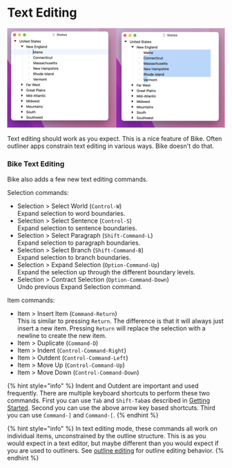 # Text Editing

![Text Editing](../.gitbook/assets/text-selection.png)

Text editing should work as you expect. This is a nice feature of Bike. Often outliner apps constrain text editing in various ways. Bike doesn't do that.

### Bike Text Editing

Bike also adds a few new text editing commands.

Selection commands:

* Selection > Select World (`Control-W`)\
  Expand selection to word boundaries.
* Selection > Select Sentence (`Control-S`)\
  Expand selection to sentence boundaries.
* Selection > Select Paragraph (`Shift-Command-L`)\
  Expand selection to paragraph boundaries.
* Selection > Select Branch (`Shift-Command-B`)\
  Expand selection to branch boundaries.
* Selection > Expand Selection (`Option-Command-Up`)\
  Expand the selection up through the different boundary levels.
* Selection > Contract Selection (`Option-Command-Down`)\
  Undo previous Expand Selection command.

Item commands:

* Item > Insert Item (`Command-Return`)\
  This is similar to pressing `Return`. The difference is that it will always just insert a new item. Pressing `Return` will replace the selection with a newline to create the new item.
* Item > Duplicate (`Command-D`)
* Item > Indent (`Control-Command-Right`)
* Item > Outdent (`Control-Command-Left`)
* Item > Move Up (`Control-Command-Up`)
* Item > Move Down (`Control-Command-Down`)

{% hint style="info" %}
Indent and Outdent are important and used frequently. There are multiple keyboard shortcuts to perform these two commands. First you can use `Tab` and `Shift-Tab`as described in [Getting Started](../getting-started.md). Second you can use the above arrow key based shortcuts. Third you can use `Command-]` and `Command-[`.
{% endhint %}

{% hint style="info" %}
In text editing mode, these commands all work on individual items, unconstrained by the outline structure. This is as you would expect in a text editor, but maybe different than you would expect if you are used to outliners. See [outline editing](outline-editing.md) for outline editing behavior.
{% endhint %}
